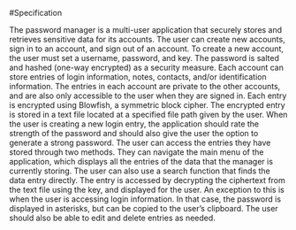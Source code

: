 #Specification

The password manager is a multi-user application that securely stores and retrieves sensitive data for its accounts. The user can create new accounts, sign in to an account, and sign out of an account. To create a new account, the user must set a username, password, and key. The password is salted and hashed (one-way encrypted) as a security measure. Each account can store entries of login information, notes, contacts, and/or identification information. The entries in each account are private to the other accounts, and are also only accessible to the user when they are signed in. Each entry is encrypted using Blowfish, a symmetric block cipher. The encrypted entry is stored in a text file located at a specified file path given by the user. 
When the user is creating a new login entry, the application should rate the strength of the password and should also give the user the option to generate a strong password. 
The user can access the entries they have stored through two methods. They can navigate the main menu of the application, which displays all the entries of the data that the manager is currently storing. The user can also use a search function that finds the data entry directly. The entry is accessed by decrypting the ciphertext from the text file using the key, and displayed for the user. An exception to this is when the user is accessing login information. In that case, the password is displayed in asterisks, but can be copied to the user’s clipboard. 
The user should also be able to edit and delete entries as needed. 
